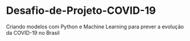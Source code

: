 # Desafio-de-Projeto-COVID-19
Criando modelos com Python e Machine Learning para prever a evolução da COVID-19 no Brasil
